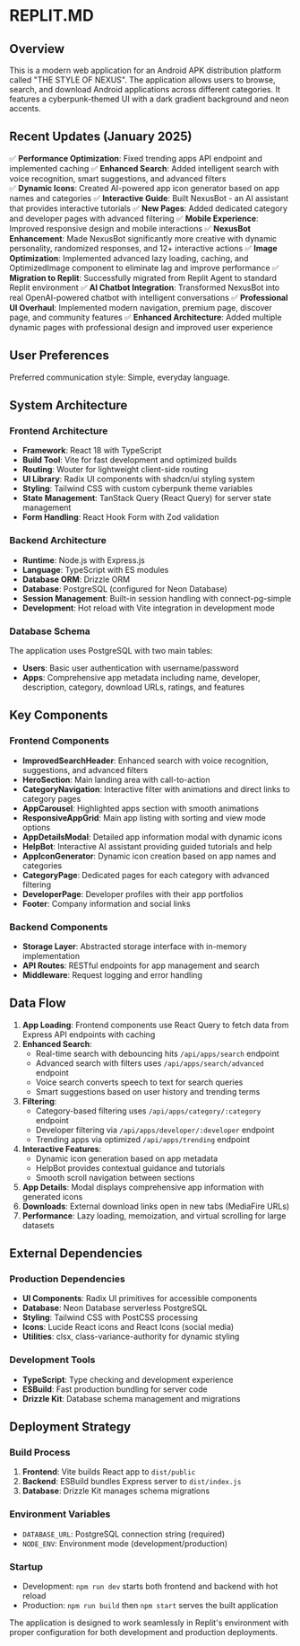# REPLIT.MD

## Overview

This is a modern web application for an Android APK distribution platform called "THE STYLE OF NEXUS". The application allows users to browse, search, and download Android applications across different categories. It features a cyberpunk-themed UI with a dark gradient background and neon accents.

## Recent Updates (January 2025)

✅ **Performance Optimization**: Fixed trending apps API endpoint and implemented caching
✅ **Enhanced Search**: Added intelligent search with voice recognition, smart suggestions, and advanced filters  
✅ **Dynamic Icons**: Created AI-powered app icon generator based on app names and categories
✅ **Interactive Guide**: Built NexusBot - an AI assistant that provides interactive tutorials
✅ **New Pages**: Added dedicated category and developer pages with advanced filtering
✅ **Mobile Experience**: Improved responsive design and mobile interactions
✅ **NexusBot Enhancement**: Made NexusBot significantly more creative with dynamic personality, randomized responses, and 12+ interactive actions
✅ **Image Optimization**: Implemented advanced lazy loading, caching, and OptimizedImage component to eliminate lag and improve performance
✅ **Migration to Replit**: Successfully migrated from Replit Agent to standard Replit environment
✅ **AI Chatbot Integration**: Transformed NexusBot into real OpenAI-powered chatbot with intelligent conversations
✅ **Professional UI Overhaul**: Implemented modern navigation, premium page, discover page, and community features
✅ **Enhanced Architecture**: Added multiple dynamic pages with professional design and improved user experience

## User Preferences

Preferred communication style: Simple, everyday language.

## System Architecture

### Frontend Architecture
- **Framework**: React 18 with TypeScript
- **Build Tool**: Vite for fast development and optimized builds
- **Routing**: Wouter for lightweight client-side routing
- **UI Library**: Radix UI components with shadcn/ui styling system
- **Styling**: Tailwind CSS with custom cyberpunk theme variables
- **State Management**: TanStack Query (React Query) for server state management
- **Form Handling**: React Hook Form with Zod validation

### Backend Architecture
- **Runtime**: Node.js with Express.js
- **Language**: TypeScript with ES modules
- **Database ORM**: Drizzle ORM
- **Database**: PostgreSQL (configured for Neon Database)
- **Session Management**: Built-in session handling with connect-pg-simple
- **Development**: Hot reload with Vite integration in development mode

### Database Schema
The application uses PostgreSQL with two main tables:
- **Users**: Basic user authentication with username/password
- **Apps**: Comprehensive app metadata including name, developer, description, category, download URLs, ratings, and features

## Key Components

### Frontend Components
- **ImprovedSearchHeader**: Enhanced search with voice recognition, suggestions, and advanced filters
- **HeroSection**: Main landing area with call-to-action
- **CategoryNavigation**: Interactive filter with animations and direct links to category pages
- **AppCarousel**: Highlighted apps section with smooth animations
- **ResponsiveAppGrid**: Main app listing with sorting and view mode options
- **AppDetailsModal**: Detailed app information modal with dynamic icons
- **HelpBot**: Interactive AI assistant providing guided tutorials and help
- **AppIconGenerator**: Dynamic icon creation based on app names and categories
- **CategoryPage**: Dedicated pages for each category with advanced filtering
- **DeveloperPage**: Developer profiles with their app portfolios
- **Footer**: Company information and social links

### Backend Components
- **Storage Layer**: Abstracted storage interface with in-memory implementation
- **API Routes**: RESTful endpoints for app management and search
- **Middleware**: Request logging and error handling

## Data Flow

1. **App Loading**: Frontend components use React Query to fetch data from Express API endpoints with caching
2. **Enhanced Search**: 
   - Real-time search with debouncing hits `/api/apps/search` endpoint
   - Advanced search with filters uses `/api/apps/search/advanced` endpoint
   - Voice search converts speech to text for search queries
   - Smart suggestions based on user history and trending terms
3. **Filtering**: 
   - Category-based filtering uses `/api/apps/category/:category` endpoint
   - Developer filtering via `/api/apps/developer/:developer` endpoint
   - Trending apps via optimized `/api/apps/trending` endpoint
4. **Interactive Features**:
   - Dynamic icon generation based on app metadata
   - HelpBot provides contextual guidance and tutorials
   - Smooth scroll navigation between sections
5. **App Details**: Modal displays comprehensive app information with generated icons
6. **Downloads**: External download links open in new tabs (MediaFire URLs)
7. **Performance**: Lazy loading, memoization, and virtual scrolling for large datasets

## External Dependencies

### Production Dependencies
- **UI Components**: Radix UI primitives for accessible components
- **Database**: Neon Database serverless PostgreSQL
- **Styling**: Tailwind CSS with PostCSS processing
- **Icons**: Lucide React icons and React Icons (social media)
- **Utilities**: clsx, class-variance-authority for dynamic styling

### Development Tools
- **TypeScript**: Type checking and development experience
- **ESBuild**: Fast production bundling for server code
- **Drizzle Kit**: Database schema management and migrations

## Deployment Strategy

### Build Process
1. **Frontend**: Vite builds React app to `dist/public`
2. **Backend**: ESBuild bundles Express server to `dist/index.js`
3. **Database**: Drizzle Kit manages schema migrations

### Environment Variables
- `DATABASE_URL`: PostgreSQL connection string (required)
- `NODE_ENV`: Environment mode (development/production)

### Startup
- Development: `npm run dev` starts both frontend and backend with hot reload
- Production: `npm run build` then `npm start` serves the built application

The application is designed to work seamlessly in Replit's environment with proper configuration for both development and production deployments.